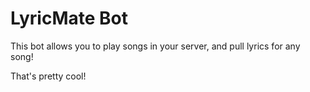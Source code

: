 # LyricMate Bot
 This bot allows you to play songs in your server, and pull lyrics for any song!

That's pretty cool!